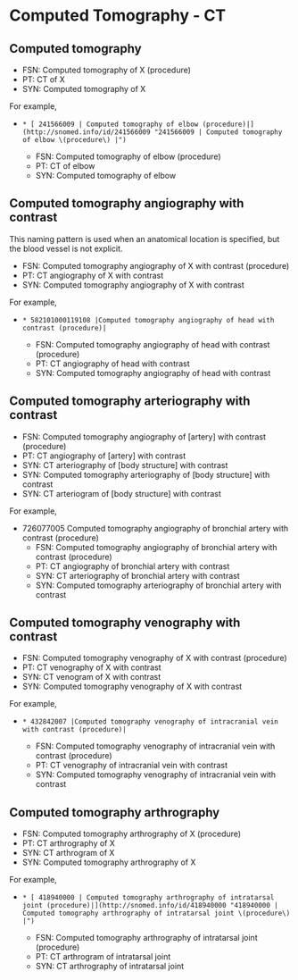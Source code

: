 # Computed Tomography - CT

  

## Computed tomography

  * FSN: Computed tomography of X (procedure)
  * PT: CT of X
  * SYN: Computed tomography of X

For example,

  *     * [ 241566009 | Computed tomography of elbow (procedure)|](http://snomed.info/id/241566009 "241566009 | Computed tomography of elbow \(procedure\) |")
      * FSN:  Computed tomography of elbow (procedure)
      * PT: CT of elbow
      * SYN: Computed tomography of elbow

## Computed tomography angiography with contrast

This naming pattern is used when an anatomical location is specified, but the blood vessel is not explicit. 

  * FSN: Computed tomography angiography of X with contrast (procedure)
  * PT: CT angiography of X with contrast
  * SYN: Computed tomography angiography of X with contrast

For example,

  *     * 582101000119108 |Computed tomography angiography of head with contrast (procedure)|
      * FSN: Computed tomography angiography of head with contrast (procedure)
      * PT: CT angiography of head with contrast 
      * SYN: Computed tomography angiography of head with contrast 

## Computed tomography arteriography with contrast

  * FSN: Computed tomography angiography of [artery] with contrast (procedure)
  * PT: CT angiography of [artery] with contrast
  * SYN: CT arteriography of [body structure] with contrast
  * SYN: Computed tomography arteriography of [body structure] with contrast
  * SYN: CT arteriogram of [body structure] with contrast

For example,

  * 726077005 Computed tomography angiography of bronchial artery with contrast (procedure)
    * FSN: Computed tomography angiography of bronchial artery with contrast (procedure)
    * PT: CT angiography of bronchial artery with contrast
    * SYN: CT arteriography of bronchial artery with contrast
    * SYN: Computed tomography arteriography of bronchial artery with contrast

## Computed tomography venography with contrast 

  * FSN: Computed tomography venography of X with contrast (procedure)
  * PT: CT venography of X with contrast 
  * SYN: CT venogram of X with contrast 
  * SYN: Computed tomography venography of X with contrast 

For example,

  *     * 432842007 |Computed tomography venography of intracranial vein with contrast (procedure)|
      * FSN: Computed tomography venography of intracranial vein with contrast (procedure)
      * PT: CT venography of intracranial vein with contrast
      * SYN: Computed tomography venography of intracranial vein with contrast

## Computed tomography arthrography 

  * FSN: Computed tomography arthrography of X (procedure)
  * PT: CT arthrography of X
  * SYN: CT arthrogram of X
  * SYN: Computed tomography arthrography of X

For example,

  *     * [ 418940000 | Computed tomography arthrography of intratarsal joint (procedure)|](http://snomed.info/id/418940000 "418940000 | Computed tomography arthrography of intratarsal joint \(procedure\) |")
      * FSN: Computed tomography arthrography of intratarsal joint (procedure)
      * PT: CT arthrogram of intratarsal joint 
      * SYN: CT arthrography of intratarsal joint

